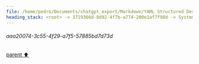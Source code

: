 ```yaml
---
file: /home/pedro/Documents/chatgpt_export/Markdown/YAML Structured Design Patterns.md
heading_stack: <root> -> 3719366d-8d92-4f7b-a774-200e1af7f98d -> System -> eeb3eb73-253d-4b37-bdd7-596c5d4e9bbd -> System -> aaa2ae17-25fc-4113-b7ef-fc0d1b838779 -> User -> cd35cb40-3b7d-477e-89c3-b34909bf37f7 -> Assistant -> aaa20074-3c55-4f29-a7f5-57885bd7d73d
---
```

###### aaa20074-3c55-4f29-a7f5-57885bd7d73d
[parent ⬆️](#eeb3eb73-253d-4b37-bdd7-596c5d4e9bbd)
